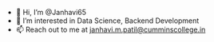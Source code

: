 - 👋 Hi, I’m @Janhavi65
- 👀 I’m interested in Data Science, Backend Development
- 📫 Reach out to me at janhavi.m.patil@cumminscollege.in


<!---
Janhavi65/Janhavi65 is a ✨ special ✨ repository because its `README.md` (this file) appears on your GitHub profile.
You can click the Preview link to take a look at your changes.
--->

